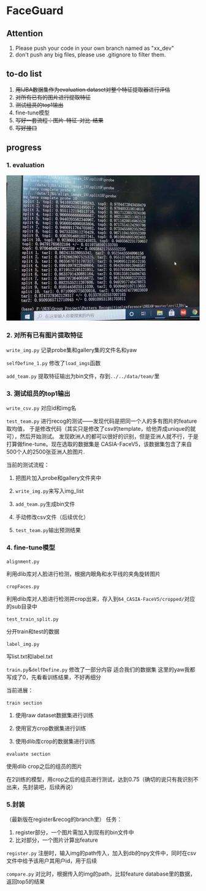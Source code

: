 # FaceGuard
## Attention
1. Please push your code in your own branch named as "xx\_dev"
2. don't push any big files, please use .gitignore to filter them.

## to-do list
1. ~~用IJBA数据集作为evaluation dataset对整个特征提取器进行评估~~
2. ~~对所有已有的图片进行提取特征~~
3. ~~测试组员的top1输出~~
4. fine-tune模型
5. ~~写好一套流程：图片-特征-对比-结果~~
6. ~~写好接口~~

## progress
### 1. evaluation
![1](./images/ijba.jpeg)

### 2. 对所有已有图片提取特征
`write_img.py` 记录probe集和gallery集的文件名和yaw

`selfDefine_1.py` 修改了`load_imgs`函数

`add_team.py` 提取特征输出为bin文件，存到`../../data/team/`里

### 3. 测试组员的top1输出
`write_csv.py` 对应id和img名

`test_team.py` 进行recog的测试——发现代码是把同一个人的多有图片的feature取均值，
于是修改代码（其实只是修改了csv的template，给他弄成unique的就可），然后开始测试。
发现欧洲人的都可以很好的识别，但是亚洲人就不行，于是打算做fine-tune。现在选取的数据集是
CASIA-FaceV5，该数据集包含了来自500个人的2500张亚洲人脸图片.

当前的测试流程：

1. 把图片加入probe和gallery文件夹中

2. `write_img.py`来写入img_list

3. `add_team.py`生成bin文件

4. 手动修改csv文件（后续优化）

5. `test_team.py`输出预测结果


### 4. fine-tune模型
`alignment.py`

利用dlib库对人脸进行检测，根据内眼角和水平线的夹角旋转图片


`cropFaces.py`

利用dlib库对人脸进行检测并crop出来，存入到`64_CASIA-FaceV5/cropped/`对应的sub目录中

`test_train_split.py`

分开train和test的数据

`label_img.py`

写list.txt和label.txt

`train.py`&`delfDefine.py`
修改了一部分内容 适合我们的数据集 这里的yaw我都写成了0，先看看训练结果，不好再细分

当前进展：

`train section`

1. 使用raw dataset数据集进行训练

2. 使用官方crop数据集进行训练

3. 使用dlib库crop的数据集进行训练

`evaluate section`

使用dlib crop之后的组员的图片

在2训练的模型，用crop之后的组员进行测试，达到0.75（确切的说只有我识别不出来，先封装吧，后续再说）

### 5.封装
（最新版在register&recog的branch里）
任务：
1. register部分，一个图片需加入到现有的bin文件中
2. 比对部分，一个图片计算出feature

`register.py`
注册时，输入img的path传入，加入到db的npy文件中，同时在csv文件中给予该用户其用户id，用于后续

`compare.py`
对比时，根据传入的img的path，比较feature database里的数据，返回top5的结果
